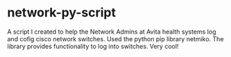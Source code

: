# network-py-script
A script I created to help the Network Admins at Avita health systems log and cofig cisco network switches.
Used the python pip library netmiko. The library provides functionality to log into switches. Very cool!
